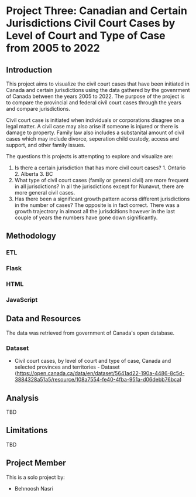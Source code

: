 # Project Three: Canadian and Certain Jurisdictions Civil Court Cases by Level of Court and Type of Case from 2005 to 2022

## Introduction

This project aims to visualize the civil court cases that have been initiated in Canada and certain jurisdictions using the data gathered by the govenrment of Canada between the years 2005 to 2022. The purpose of the project is to compare the provincial and federal civil court cases through the years and compare jurisdictions. 

Civil court case is initiated when individuals or corporations disagree on a legal matter. A civil case may also arise if someone is injured or there is damage to property. Family law also includes a substanital amount of civil cases which may include divorce, seperation child custody, access and support, and other family issues. 

The questions this projects is attempting to explore and visualize are: 

1. Is there a certain jurisdiction that has more civil court cases? 1. Ontario 2. Alberta 3. BC
2. What type of civil court cases (family or general civil) are more frequent in all jurisdictions? In all the jurisdictions except for Nunavut, there are more general civil cases.
3. Has there been a significant growth pattern acorss different jurisdictions in the number of cases? The opposite is in fact correct. There was a growth trajectrory in almost all the jurisdcitions however in the last couple of years the numbers have gone down significantly. 

## Methodology

### ETL 

### Flask

### HTML 

### JavaScript

## Data and Resources

The data was retrieved from government of Canada's open database. 

### Dataset

- Civil court cases, by level of court and type of case, Canada and selected provinces and territories - Dataset (https://open.canada.ca/data/en/dataset/5641ad22-190a-4486-8c5d-3884328a51a5/resource/108a7554-fe40-4fba-951a-d06debb76bca)


## Analysis

TBD

## Limitations

TBD

## Project Member

This is a solo project by: 

- Behnoosh Nasri 